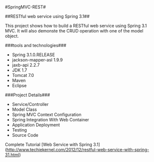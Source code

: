 #SpringMVC-REST#

##RESTful web service using Spring 3.1##

This project shows how to build a RESTful web service using Spring 3.1 MVC. It will also demonste the CRUD operation with one of the model object.

###tools and technologies###

* Spring 3.1.0.RELEASE
* jackson-mapper-asl 1.9.9
* jaxb-api 2.2.7
* JDK 1.7
* Tomcat 7.0
* Maven
* Eclipse 

###Project Details###

* Service/Controller
* Model Class
* Spring MVC Context Configuration
* Spring Integration With Web Container
* Application Deployment
* Testing
* Source Code

Complete Tutorial [Web Service with Spring 3.1] (http://www.techiekernel.com/2012/12/restful-web-service-with-spring-31.html)
